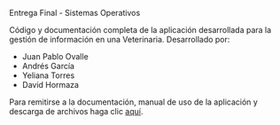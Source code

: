 Entrega Final - Sistemas Operativos

Código y documentación completa de la aplicación desarrollada para la gestión de información en una Veterinaria.
Desarrollado por:
* Juan Pablo Ovalle
* Andrés García
* Yeliana Torres
* David Hormaza 

Para remitirse a la documentación, manual de uso de la aplicación y descarga de archivos haga clic [aquí](https://github.com/Ozai98/SO-Entrega/wiki).  
